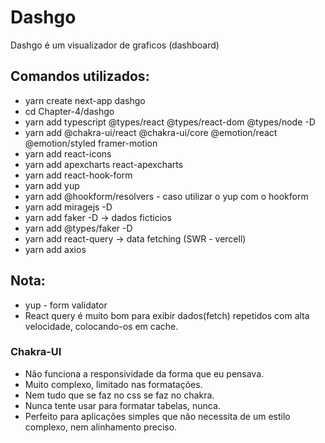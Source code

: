 # Dashgo
Dashgo é um visualizador de graficos (dashboard)

## Comandos utilizados:

* yarn create next-app dashgo
* cd Chapter-4/dashgo
* yarn add typescript @types/react @types/react-dom @types/node -D
* yarn add @chakra-ui/react @chakra-ui/core @emotion/react @emotion/styled framer-motion
* yarn add react-icons
* yarn add apexcharts react-apexcharts
* yarn add react-hook-form
* yarn add yup
* yarn add @hookform/resolvers - caso utilizar o yup com o hookform
* yarn add miragejs -D
* yarn add faker -D -> dados ficticios
* yarn add @types/faker -D
* yarn add react-query -> data fetching (SWR - vercell)
* yarn add axios



## Nota:

* yup - form validator
* React query é muito bom para exibir dados(fetch) repetidos com alta velocidade, colocando-os em cache. 

### Chakra-UI
* Não funciona a responsividade da forma que eu pensava.
* Muito complexo, limitado nas formatações.
* Nem tudo que se faz no css se faz no chakra.
* Nunca tente usar para formatar tabelas, nunca.
* Perfeito para aplicações simples que não necessita de um estilo complexo, nem alinhamento preciso.